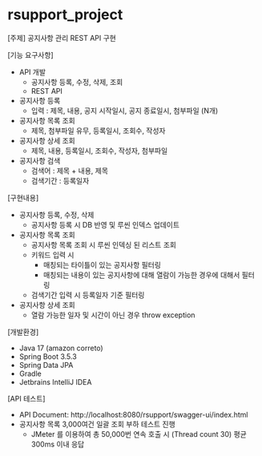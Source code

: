 # rsupport_project

[주제]
공지사항 관리 REST API 구현

[기능 요구사항]
- API 개발
  - 공지사항 등록, 수정, 삭제, 조회
  - REST API
- 공지사항 등록
  - 입력 : 제목, 내용, 공지 시작일시, 공지 종료일시, 첨부파일 (N개)
- 공지사항 목록 조회
  - 제목, 첨부파일 유무, 등록일시, 조회수, 작성자
- 공지사항 상세 조회
  - 제목, 내용, 등록일시, 조회수, 작성자, 첨부파일
- 공지사항 검색
  - 검색어 : 제목 + 내용, 제목
  - 검색기간 : 등록일자

[구현내용]
- 공지사항 등록, 수정, 삭제
  - 공지사항 등록 시 DB 반영 및 루씬 인덱스 업데이트
- 공지사항 목록 조회
  - 공지사항 목록 조회 시 루씬 인덱싱 된 리스트 조회
  - 키워드 입력 시
    - 매칭되는 타이틀이 있는 공지사항 필터링
    - 매칭되는 내용이 있는 공지사항에 대해 열람이 가능한 경우에 대해서 필터링
  - 검색기간 입력 시 등록일자 기준 필터링
- 공지사항 상세 조회
  - 열람 가능한 일자 및 시간이 아닌 경우 throw exception

[개발환경]
- Java 17 (amazon correto)
- Spring Boot 3.5.3
- Spring Data JPA
- Gradle
- Jetbrains IntelliJ IDEA

[API 테스트]
- API Document: http://localhost:8080/rsupport/swagger-ui/index.html
- 공지사항 목록 3,000여건 일괄 조회 부하 테스트 진행
  - JMeter 를 이용하여 총 50,000번 연속 호출 시 (Thread count 30) 평균 300ms 이내 응답